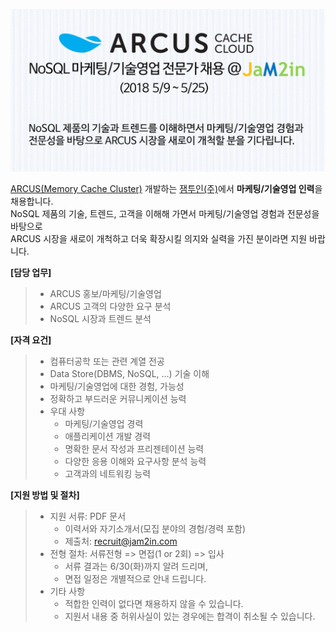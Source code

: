 <!-- ## 잼투인(주) ARCUS 마케팅/기술영업 채용 (2020 6/1 ~ 6/26) -->

![](https://github.com/jam2in/recruit/blob/master/images/jam2in-marketing-sales-job-image-20180509.png)

[ARCUS(Memory Cache Cluster)](http://naver.github.io/arcus/) 개발하는
[잼투인(주)](http://www.jam2in.com/)에서 **마케팅/기술영업 인력**을 채용합니다. <br /> 
NoSQL 제품의 기술, 트렌드, 고객을 이해해 가면서 마케팅/기술영업 경험과 전문성을 바탕으로 <br />
ARCUS 시장을 새로이 개척하고 더욱 확장시킬 의지와 실력을 가진 분이라면 지원 바랍니다. <br />

**[담당 업무]**

> - ARCUS 홍보/마케팅/기술영업
> - ARCUS 고객의 다양한 요구 분석
> - NoSQL 시장과 트렌드 분석

**[자격 요건]**
> - 컴퓨터공학 또는 관련 계열 전공
> - Data Store(DBMS, NoSQL, ...) 기술 이해
> - 마케팅/기술영업에 대한 경험, 가능성
> - 정확하고 부드러운 커뮤니케이션 능력
> - 우대 사항 
>    - 마케팅/기술영업 경력
>    - 애플리케이션 개발 경력
>    - 명확한 문서 작성과 프리젠테이션 능력
>    - 다양한 응용 이해와 요구사항 분석 능력
>    - 고객과의 네트워킹 능력

**[지원 방법 및 절차]** 

> - 지원 서류: PDF 문서
>    - 이력서와 자기소개서(모집 분야의 경험/경력 포함)
>    - 제출처: <recruit@jam2in.com>
> - 전형 절차: 서류전형 => 면접(1 or 2회) => 입사
>    - 서류 결과는 6/30(화)까지 알려 드리며,
>    - 면접 일정은 개별적으로 안내 드립니다.
> - 기타 사항
>    - 적합한 인력이 없다면 채용하지 않을 수 있습니다.
>    - 지원서 내용 중 허위사실이 있는 경우에는 합격이 취소될 수 있습니다.
